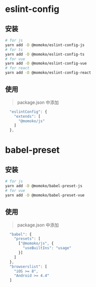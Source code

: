 # eslint-config

## 安装

```bash
# for js
yarn add -D @momoko/eslint-config-js
# for ts
yarn add -D @momoko/eslint-config-ts
# for vue
yarn add -D @momoko/eslint-config-vue
# for react
yarn add -D @momoko/eslint-config-react
```

## 使用

> package.json 中添加

```js
  "eslintConfig": {
    "extends": [
      "@momoko/js"
    ]
  },
```

# babel-preset

## 安装

```bash
# for js
yarn add -D @momoko/babel-preset-js
# for vue
yarn add -D @momoko/babel-preset-vue
```

## 使用

> package.json 中添加

```js
  "babel": {
    "presets": [
      ["@momoko/js", {
        "useBuiltIns": "usage"
      }]
    ]
  },
  "browserslist": [
    "iOS >= 8",
    "Android >= 4.4"
  ]
```
